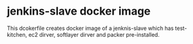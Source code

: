 # jenkins-slave docker image
This dcokerfile creates docker image of a jenknis-slave which has test-kitchen, ec2 dirver, softlayer dirver and packer pre-installed.
